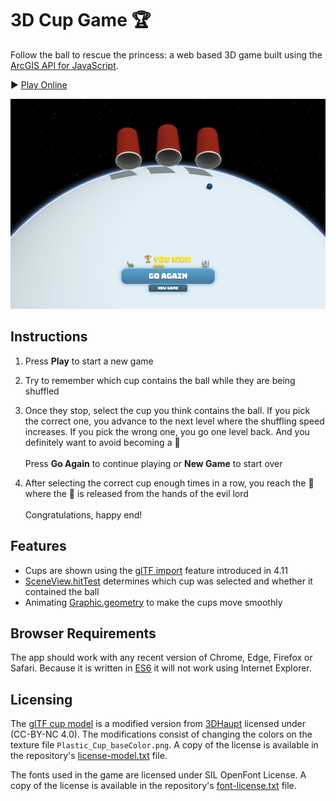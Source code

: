 3D Cup Game :trophy:
====================

Follow the ball to rescue the princess: a web based 3D game built using the [ArcGIS API for JavaScript](https://developers.arcgis.com/javascript/).

:arrow_forward: [Play Online](https://andreasulmer.github.io/cupgame/)

[![cup game](screenshot.png)](https://andreasulmer.github.io/cupgame/)

## Instructions

1. Press **Play** to start a new game
2. Try to remember which cup contains the ball while they are being shuffled
3. Once they stop, select the cup you think contains the ball. If you pick the correct one, you advance to the next level where the shuffling speed increases. If you pick the wrong one, you go one level back. And you definitely want to avoid becoming a :turtle:\
  \
  Press **Go Again** to continue playing or **New Game** to start over
  
4. After selecting the correct cup enough times in a row, you reach the :european_castle: where the :princess: is released from the hands of the evil lord\
  \
  Congratulations, happy end!

## Features

* Cups are shown using the [glTF import](https://developers.arcgis.com/javascript/latest/sample-code/import-gltf/index.html) feature introduced in 4.11
* [SceneView.hitTest](https://developers.arcgis.com/javascript/latest/sample-code/sceneview-hittest/index.html) determines which cup was selected and whether it contained the ball
* Animating [Graphic.geometry](https://developers.arcgis.com/javascript/latest/api-reference/esri-Graphic.html#geometry) to make the cups move smoothly

## Browser Requirements

The app should work with any recent version of Chrome, Edge, Firefox or Safari. Because it is written in [ES6](https://www.w3schools.com/js/js_es6.asp) it will not work using Internet Explorer.

## Licensing


The [glTF cup model](https://sketchfab.com/3d-models/low-poly-plastic-cup-free-download-89938b8ecedf4ab89d78fd9f4b40b2a4) is a modified version from [3DHaupt](https://sketchfab.com/dennish2010) licensed under (CC-BY-NC 4.0). The modifications consist of changing the colors on the texture file `Plastic_Cup_baseColor.png`.
A copy of the license is available in the repository's [license-model.txt](./license-model.txt ) file.

The fonts used in the game are licensed under SIL OpenFont License. A copy of the license is available in the repository's [font-license.txt](./font-license.txt) file.
